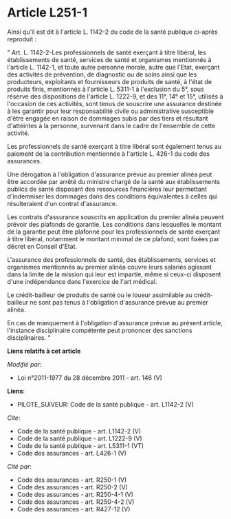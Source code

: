 # Article L251-1

Ainsi qu'il est dit à l'article L. 1142-2 du code de la santé publique ci-après reproduit : 

" Art. L. 1142-2-Les professionnels de santé exerçant à titre libéral, les établissements de santé, services de santé et
organismes mentionnés à l'article L. 1142-1, et toute autre personne morale, autre que l'Etat, exerçant des activités de
prévention, de diagnostic ou de soins ainsi que les producteurs, exploitants et fournisseurs de produits de santé, à l'état
de produits finis, mentionnés à l'article L. 5311-1 à l'exclusion du 5°, sous réserve des dispositions de l'article L.
1222-9, et des 11°, 14° et 15°, utilisés à l'occasion de ces activités, sont tenus de souscrire une assurance destinée à les
garantir pour leur responsabilité civile ou administrative susceptible d'être engagée en raison de dommages subis par des
tiers et résultant d'atteintes à la personne, survenant dans le cadre de l'ensemble de cette activité. 

Les professionnels de santé exerçant à titre libéral sont également tenus au paiement de la contribution mentionnée à
l'article L. 426-1 du code des assurances. 

Une dérogation à l'obligation d'assurance prévue au premier alinéa peut être accordée par arrêté du ministre chargé de la
santé aux établissements publics de santé disposant des ressources financières leur permettant d'indemniser les dommages dans
des conditions équivalentes à celles qui résulteraient d'un contrat d'assurance. 

Les contrats d'assurance souscrits en application du premier alinéa peuvent prévoir des plafonds de garantie. Les conditions
dans lesquelles le montant de la garantie peut être plafonné pour les professionnels de santé exerçant à titre libéral,
notamment le montant minimal de ce plafond, sont fixées par décret en Conseil d'Etat. 

L'assurance des professionnels de santé, des établissements, services et organismes mentionnés au premier alinéa couvre leurs
salariés agissant dans la limite de la mission qui leur est impartie, même si ceux-ci disposent d'une indépendance dans
l'exercice de l'art médical. 

Le crédit-bailleur de produits de santé ou le loueur assimilable au crédit-bailleur ne sont pas tenus à l'obligation
d'assurance prévue au premier alinéa. 

En cas de manquement à l'obligation d'assurance prévue au présent article, l'instance disciplinaire compétente peut prononcer
des sanctions disciplinaires. "

**Liens relatifs à cet article**

_Modifié par_:

  - Loi n°2011-1977 du 28 décembre 2011 - art. 146 (V)

**Liens**:

  - PILOTE_SUIVEUR: Code de la santé publique - art. L1142-2 (V)

_Cite_:

  - Code de la santé publique - art. L1142-2 (V)
  - Code de la santé publique - art. L1222-9 (V)
  - Code de la santé publique - art. L5311-1 (VT)
  - Code des assurances - art. L426-1 (V)

_Cité par_:

  - Code des assurances - art. R250-1 (V)
  - Code des assurances - art. R250-2 (V)
  - Code des assurances - art. R250-4-1 (V)
  - Code des assurances - art. R250-4-2 (V)
  - Code des assurances - art. R427-12 (V)
